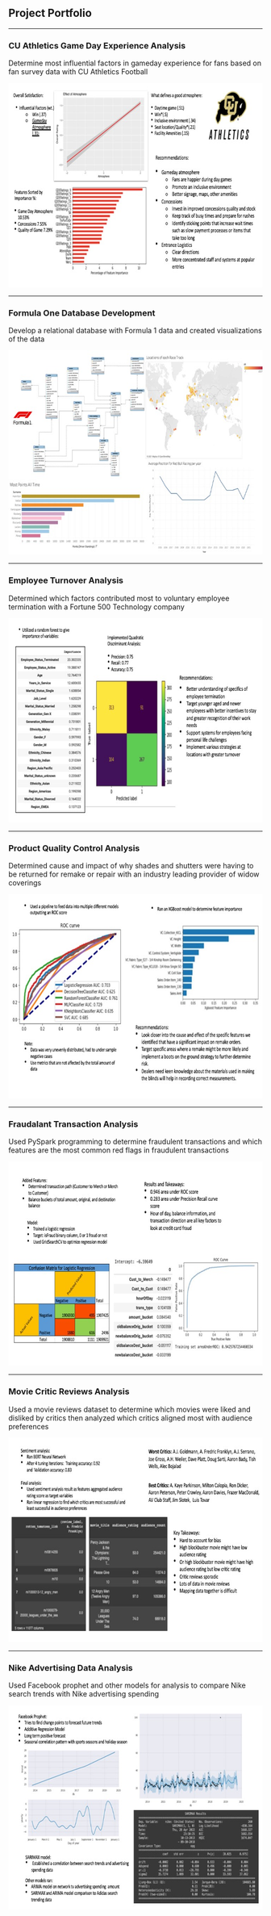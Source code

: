 ## Project Portfolio

---

### CU Athletics Game Day Experience Analysis
Determine most influential factors in gameday experience for fans based on fan survey data with CU Athletics Football 

<img src="images/Slide1.jpeg?raw=true" width="720" height="405"/>

---

### Formula One Database Development
Develop a relational database with Formula 1 data and created visualizations of the data 

<img src="images/Slide2.jpeg?raw=true" width="720" height="405"/>

---

### Employee Turnover Analysis
Determined which factors contributed most to voluntary employee termination with a Fortune 500 Technology company   

<img src="images/Slide3.jpeg?raw=true" width="720" height="405"/>

---

### Product Quality Control Analysis
Determined cause and impact of why shades and shutters were having to be returned for remake or repair with an industry leading provider of widow coverings

<img src="images/Slide4.jpeg?raw=true" width="720" height="405"/>

---

### Fraudalant Transaction Analysis
Used PySpark programming to determine fraudulent transactions and which features are the most common red flags in fraudulent transactions

<img src="images/Slide5.jpeg?raw=true" width="720" height="405"/>

---

### Movie Critic Reviews Analysis
Used a movie reviews dataset to determine which movies were liked and disliked by critics then analyzed which critics aligned most with audience preferences 

<img src="images/Slide6.jpeg?raw=true" width="720" height="405"/>

---

### Nike Advertising Data Analysis 
Used Facebook prophet and other models for analysis to compare Nike search trends with Nike advertising spending 

<img src="images/Slide7.jpeg?raw=true" width="720" height="405"/>

<p style="font-size:11px">

